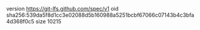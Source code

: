 version https://git-lfs.github.com/spec/v1
oid sha256:539da5f8d1cc3e02088d5b160988a5251bcbf67066c07143b4c3bfa4d368f0c5
size 10215
